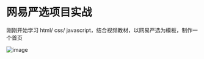 # 网易严选项目实战
刚刚开始学习 html/ css/ javascript，结合视频教材，以网易严选为模板，制作一个首页

![image](https://github.com/kitaharafay/WangYi-Yanxuan-homepage/raw/master/images/wangyi-yanxuan.png)


